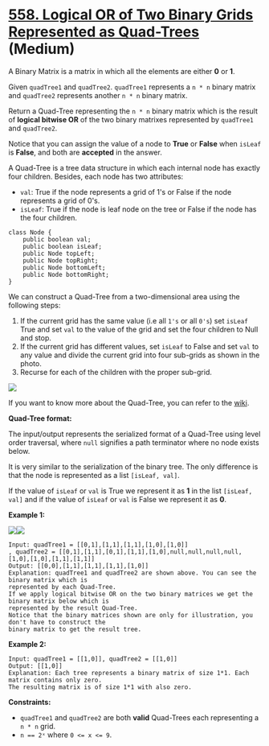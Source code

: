 # [558. Logical OR of Two Binary Grids Represented as Quad-Trees][link] (Medium)

[link]: https://leetcode.com/problems/logical-or-of-two-binary-grids-represented-as-quad-trees/

A Binary Matrix is a matrix in which all the elements are either **0** or **1**.

Given `quadTree1` and `quadTree2`. `quadTree1` represents a `n * n` binary matrix and `quadTree2`
represents another `n * n` binary matrix.

Return a Quad-Tree representing the `n * n` binary matrix which is the result of **logical bitwise
OR** of the two binary matrixes represented by `quadTree1` and `quadTree2`.

Notice that you can assign the value of a node to **True** or **False** when `isLeaf` is **False**,
and both are **accepted** in the answer.

A Quad-Tree is a tree data structure in which each internal node has exactly four children. Besides,
each node has two attributes:

- `val`: True if the node represents a grid of 1's or False if the node represents a grid of 0's.
- `isLeaf`: True if the node is leaf node on the tree or False if the node has the four children.

```
class Node {
    public boolean val;
    public boolean isLeaf;
    public Node topLeft;
    public Node topRight;
    public Node bottomLeft;
    public Node bottomRight;
}
```

We can construct a Quad-Tree from a two-dimensional area using the following steps:

1. If the current grid has the same value (i.e all `1's` or all `0's`) set `isLeaf` True and set
`val` to the value of the grid and set the four children to Null and stop.
2. If the current grid has different values, set `isLeaf` to False and set `val` to any value and
divide the current grid into four sub-grids as shown in the photo.
3. Recurse for each of the children with the proper sub-grid.

![](https://assets.leetcode.com/uploads/2020/02/11/new_top.png)

If you want to know more about the Quad-Tree, you can refer to the
[wiki](https://en.wikipedia.org/wiki/Quadtree).

**Quad-Tree format:**

The input/output represents the serialized format of a Quad-Tree using level order traversal, where
`null` signifies a path terminator where no node exists below.

It is very similar to the serialization of the binary tree. The only difference is that the node is
represented as a list `[isLeaf, val]`.

If the value of `isLeaf` or `val` is True we represent it as **1** in the list `[isLeaf, val]` and
if the value of `isLeaf` or `val` is False we represent it as **0**.

**Example 1:**

![](https://assets.leetcode.com/uploads/2020/02/11/qt1.png)![](https://assets.leetcode.com/uploads/2020/02/11/qt2.png)

```
Input: quadTree1 = [[0,1],[1,1],[1,1],[1,0],[1,0]]
, quadTree2 = [[0,1],[1,1],[0,1],[1,1],[1,0],null,null,null,null,[1,0],[1,0],[1,1],[1,1]]
Output: [[0,0],[1,1],[1,1],[1,1],[1,0]]
Explanation: quadTree1 and quadTree2 are shown above. You can see the binary matrix which is
represented by each Quad-Tree.
If we apply logical bitwise OR on the two binary matrices we get the binary matrix below which is
represented by the result Quad-Tree.
Notice that the binary matrices shown are only for illustration, you don't have to construct the
binary matrix to get the result tree.
```

**Example 2:**

```
Input: quadTree1 = [[1,0]], quadTree2 = [[1,0]]
Output: [[1,0]]
Explanation: Each tree represents a binary matrix of size 1*1. Each matrix contains only zero.
The resulting matrix is of size 1*1 with also zero.
```

**Constraints:**

- `quadTree1` and `quadTree2` are both **valid** Quad-Trees each representing a `n * n` grid.
- `n == 2ˣ` where `0 <= x <= 9`.
